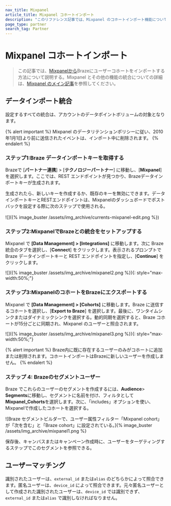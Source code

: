 ```yaml
---
nav_title: Mixpanel
article_title: Mixpanel コホートインポート
description: "このリファレンス記事では、Mixpanel のコホートインポート機能について説明します。Mixpanel はビジネス分析プラットフォームであり、Mixpanel コホートを Braze にインポートして Braze セグメントを作成できます。作成したセグメントは、今後の Braze キャンペーンやキャンバスでユーザーをターゲットにするために使用できます。"
page_type: partner
search_tag: Partner
---
```


# Mixpanel コホートインポート

> この記事では、[Mixpanelから](https://mixpanel.com/)Brazeにユーザーコホートをインポートする方法について説明する。Mixpanel とその他の機能の統合についての詳細は、[Mixpanel のメイン記事]({{site.baseurl}}/partners/data_and_analytics/analytics/mixpanel/)を参照してください。

## データインポート統合

設定するすべての統合は、アカウントのデータポイントボリュームの対象となります。

{% alert important %}
Mixpanel のデータリテンションポリシーに従い、2010年1月1日より前に送信されたイベントは、インポート中に削除されます。
{% endalert %}

### ステップ1:Braze データインポートキーを取得する

Brazeで [**パートナー連携**] > [**テクノロジーパートナー**] に移動し、[**Mixpanel**] を選択します。ここでは、REST エンドポイントが見つかり、Brazeデータインポートキーが生成されます。 

生成されたら、新しいキーを作成するか、既存のキーを無効にできます。データインポートキーとRESTエンドポイントは、Mixpanelのダッシュボードでポストバックを設定する際に次のステップで使用される。<br><br>![]({% image_buster /assets/img_archive/currents-mixpanel-edit.png %})

### ステップ2:MixpanelでBrazeとの統合をセットアップする

Mixpanel で **[Data Management] > [Integrations]** に移動します。次に Braze 統合のタブを選択し、[**Connect**] をクリックします。表示されるプロンプトで Braze データインポートキーと REST エンドポイントを指定し、[**Continue**] をクリックします。

![]({% image_buster /assets/img_archive/mixpanel2.png %}){: style="max-width:50%;"}

### ステップ3:MixpanelのコホートをBrazeにエクスポートする

Mixpanel で **[Data Management] > [Cohorts]** に移動します。Braze に送信するコホートを選択し、[**Export to Braze**] を選択します。最後に、ワンタイムシンクまたはダイナミックシンクを選択する。動的同期を選択すると、Braze コホートが15分ごとに同期され、Mixpanel のユーザーと照合されます。 

![]({% image_buster /assets/img_archive/mixpanel3.png %}){: style="max-width:50%;"}

{% alert important %}
Braze内に既に存在するユーザーのみがコホートに追加または削除されます。コホートインポートはBrazeに新しいユーザーを作成しません。
{% endalert %}

### ステップ 4: Brazeのセグメントユーザー

Braze でこれらのユーザーのセグメントを作成するには、**Audience**> **Segments**に移動し、セグメントに名前を付け、フィルタとして**Mixpanel_Cohorts**を選択します。次に、「includes」オプションを使い、Mixpanelで作成したコホートを選択する。 

![Braze セグメントビルダーで、ユーザー属性フィルター「Mixpanel cohort」が「次を含む」と「Braze cohort」に設定されている。]{% image_buster /assets/img_archive/mixpanel1.png %}

保存後、キャンバスまたはキャンペーン作成時に、ユーザーをターゲティングするステップでこのセグメントを参照できる。

## ユーザーマッチング

識別されたユーザーは、`external_id` または`alias` のどちらかによって照合できます。匿名ユーザーは、`device_id` によって照合できます。元々匿名ユーザーとして作成された識別されたユーザーは、`device_id` では識別できず、`external_id` または`alias` で識別しなければなりません。